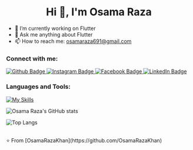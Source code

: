  <h1 align="center">Hi 👋, I'm Osama Raza</h1>

- 🔭 I’m currently working on Flutter
- 💬 Ask me anything about Flutter 
- 📫 How to reach me: osamaraza691@gmail.com
  
### Connect with me:
<div id="badges">
  <a href="https://github.com/OsamaRazaKhan">
    <img src="https://img.shields.io/badge/Github-white?style=for-the-badge&logo=Github&logoColor=black" alt="Github Badge"/>
  </a>
   <a href="https://www.instagram.com/khanosamaraza?igsh=YzljYTk1ODg3Zg==">
    <img src="https://img.shields.io/badge/Instagram-purple?style=for-the-badge&logo=instagram&logoColor=white" alt="Instagram Badge"/>
  </a>
   <a href="https://www.facebook.com/profile.php?id=100083050809305">
    <img src="https://img.shields.io/badge/Facebook-blue?style=for-the-badge&logo=facebook&logoColor=white" alt="Facebook Badge"/>
  </a>
  <a href="https://www.linkedin.com/in/osama-raza-060ba0281 ">
    <img src="https://img.shields.io/badge/LinkedIn-0077B5?style=for-the-badge&logo=linkedin&logoColor=white" alt="LinkedIn Badge"/>
  </a>
  
</div>

### Languages and Tools:
[![My Skills](https://skillicons.dev/icons?i=flutter,dart,firebase,github,git,dotnet,postman,figma)](https://skillicons.dev)

![Osama Raza's GitHub stats](https://github-readme-stats.vercel.app/api?username=OsamaRazaKhan&show_icons=true&theme=dark)

![Top Langs](https://github-readme-stats.vercel.app/api/top-langs/?username=OsamaRazaKhan&theme=dark)


<br>
⭐️ From [OsamaRazaKhan](https://github.com/OsamaRazaKhan)
